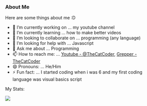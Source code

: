 ### About Me

Here are some things about me :D

- 🔭 I’m currently working on ... my youtube channel
- 🌱 I’m currently learning ... how to make better videos
- 👯 I’m looking to collaborate on ... programming (any language)
- 🤔 I’m looking for help with ... Javascript
- 💬 Ask me about ... Programming
- 📫 How to reach me: ... [Youtube - @TheCatCoder](https://www.youtube.com/channel/UCG_1YvYNmdH681QkvCXGiYA/featured), [Grepper - TheCatCoder](https://www.codegrepper.com/profile/msk-sk)
- 😄 Pronouns: ... He/Him
- ⚡ Fun fact: ... I started coding when i was 6 and my first coding language was visual basics script

My Stats:

<img src="https://github-readme-stats.vercel.app/api?username=TheOfficialCatCoder&&show_icons=true&title_color=ffffff&icon_color=bb2acf&text_color=daf7dc&bg_color=151515">
